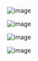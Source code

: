 ![image](https://github.com/user-attachments/assets/4ff4348f-3ab4-416b-9633-493bf8df8b77)

![image](https://github.com/user-attachments/assets/0f52a117-bfff-46d5-a7b3-662336393d2a)

![image](https://github.com/user-attachments/assets/c5f87609-d308-494c-b723-b4fbd50dc68e)

![image](https://github.com/user-attachments/assets/e483fbe5-6025-4f70-8045-e467d0bc08da)
